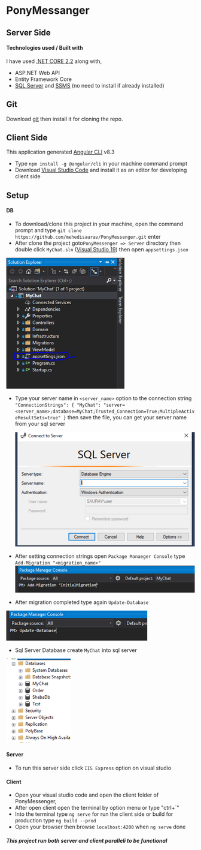 # PonyMessanger

## Server Side

#### Technologies used / Built with
I have used [.NET CORE 2.2](https://dotnet.microsoft.com/download/visual-studio-sdks)  along with,
* ASP.NET Web API 
* Entity Framework Core
* [SQL Server](https://www.microsoft.com/en-us/evalcenter/evaluate-sql-server-2019) and [SSMS](https://docs.microsoft.com/en-us/sql/ssms/download-sql-server-management-studio-ssms?view=sql-server-ver15) (no need to install if already installed)

## Git
Download [git](https://git-scm.com/downloads) then install it for cloning the repo.

## Client Side
This application generated [Angular CLI](https://angular.io/cli) v8.3 
* Type `npm install -g @angular/cli` in your machine command prompt 
* Download [Visual Studio Code](https://code.visualstudio.com/) and install it as an editor for developing client side 

## Setup
#### DB
* To download/clone this project in your machine, open the command prompt and 
type `git clone https://github.com/mehedisaurav/PonyMessenger.git` enter
* After clone the project goto`PonyMessenger => Server` directory then double click `MyChat.sln` ([Visual Studio 19](https://visualstudio.microsoft.com/downloads/)) then open `appsettings.json`  

![iisexpress](Server/Images/appsettings.PNG)
* Type your server name in `<server_name>` option to the connection string `"ConnectionStrings": {
    "MyChat": "server=<server_name>;database=MyChat;Trusted_Connection=True;MultipleActiveResultSets=true"
  }` then save the file, you can get your server name from your sql server 
  
  ![iisexpress](Server/Images/sql%20server.PNG)  
* After setting connection strings open `Package Manaeger Console`
type `Add-Migration "<migration_name>"`
![iisexpress](Server/Images/pmconsole.PNG)
* After migration completed type again `Update-Database`

![iisexpress](Server/Images/update-db.PNG)
* Sql Server Database create `MyChat` into sql server 

![iisexpress](Server/Images/database.PNG)

#### Server
* To run this server side click `IIS Express` option on visual studio

#### Client
* Open your visual studio code and open the client folder of PonyMessenger,
* After open client open the terminal by option menu or type "ctrl+`"
* Into the terminal type `ng serve` for run the client side or build for production type `ng build --prod`
* Open your browser then browse `localhost:4200` when `ng serve` done

##### This project run both server and client paralleli to be functional

